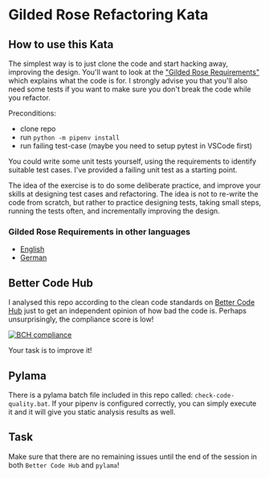 # Gilded Rose Refactoring Kata
## How to use this Kata

The simplest way is to just clone the code and start hacking away, improving the design. You'll want to look at the ["Gilded Rose Requirements"](https://github.com/emilybache/GildedRose-Refactoring-Kata/tree/master/GildedRoseRequirements.txt) which explains what the code is for. I strongly advise you that you'll also need some tests if you want to make sure you don't break the code while you refactor.

Preconditions:

* clone repo
* run `python -m pipenv install`
* run failing test-case (maybe you need to setup pytest in VSCode first)

You could write some unit tests yourself, using the requirements to identify suitable test cases. I've provided a failing unit test as a starting point.

The idea of the exercise is to do some deliberate practice, and improve your skills at designing test cases and refactoring. The idea is not to re-write the code from scratch, but rather to practice designing tests, taking small steps, running the tests often, and incrementally improving the design. 

### Gilded Rose Requirements in other languages 

- [English](GildedRoseRequirements.md)
- [German](GildedRoseRequirements_de.md)

## Better Code Hub

I analysed this repo according to the clean code standards on [Better Code Hub](https://bettercodehub.com) just to get an independent opinion of how bad the code is. Perhaps unsurprisingly, the compliance score is low!

[![BCH compliance](https://bettercodehub.com/edge/badge/besessener/Refactoring-Kata?branch=main)](https://bettercodehub.com/) 

Your task is to improve it!

## Pylama

There is a pylama batch file included in this repo called: `check-code-quality.bat`. If your pipenv is configured correctly, you can simply execute it and it will give you static analysis results as well. 

## Task

Make sure that there are no remaining issues until the end of the session in both `Better Code Hub` and `pylama`!
